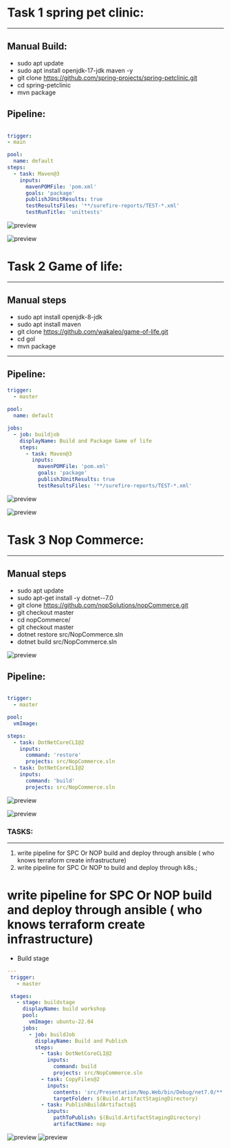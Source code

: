 # Task 1 spring pet clinic: 
---------------------------

Manual Build:
------------
*  sudo apt update
*  sudo apt install openjdk-17-jdk maven -y
*  git clone https://github.com/spring-projects/spring-petclinic.git
*  cd spring-petclinic
*  mvn package 

Pipeline:
---------
```yaml

trigger:
- main

pool:
  name: default
steps:
  - task: Maven@3
    inputs: 
      mavenPOMFile: 'pom.xml' 
      goals: 'package'
      publishJUnitResults: true 
      testResultsFiles: '**/surefire-reports/TEST-*.xml'
      testRunTitle: 'unittests'
```
![preview](./images/4.PNG)

![preview](./images/11.PNG)

# Task 2 Game of life:
---------------------------
      
Manual steps
------------
- sudo apt install openjdk-8-jdk
- sudo apt install maven 
- git clone https://github.com/wakaleo/game-of-life.git
- cd gol
- mvn package
---
Pipeline:
---------
```yaml
trigger:
  - master
  
pool:
  name: default

jobs:
  - job: buildjob
    displayName: Build and Package Game of life
    steps:
      - task: Maven@3
        inputs:
          mavenPOMFile: 'pom.xml'
          goals: 'package'
          publishJUnitResults: true
          testResultsFiles: '**/surefire-reports/TEST-*.xml'
```

![preview](./images/6.PNG)

![preview](./images/10.PNG)

# Task 3 Nop Commerce:
----------------------
      
Manual steps
------------
* sudo apt update
* sudo apt-get install -y dotnet--7.0
* git clone https://github.com/nopSolutions/nopCommerce.git
* git checkout master
* cd nopCommerce/
* git checkout master
* dotnet restore src/NopCommerce.sln
* dotnet build src/NopCommerce.sln

![preview](./images/7.PNG)

Pipeline:
---------
```yaml

trigger:
  - master

pool:
  vmImage: 

steps: 
  - task: DotNetCoreCLI@2 
    inputs: 
      command: 'restore'
      projects: src/NopCommerce.sln
  - task: DotNetCoreCLI@2 
    inputs: 
      command: 'build'
      projects: src/NopCommerce.sln

```
![preview](./images/9.PNG)

![preview](./images/8.PNG)
### TASKS:
---------- 
1. write pipeline for SPC Or NOP build and deploy through ansible ( who knows terraform create infrastructure)
2. write pipeline for SPC Or NOP to build and deploy through k8s.;

#  write pipeline for SPC Or NOP build and deploy through ansible ( who knows terraform create infrastructure)
- Build stage 
 ```yaml
 ---
  trigger:
    - master

  stages:
    - stage: buildstage
      displayName: build workshop
      pool:
        vmImage: ubuntu-22.04
      jobs:
        - job: buildJob
          displayName: Build and Publish
          steps:
            - task: DotNetCoreCLI@2
              inputs:
                command: build
                projects: src/NopCommerce.sln
            - task: CopyFiles@2
              inputs:
                contents: 'src/Presentation/Nop.Web/bin/Debug/net7.0/**'
                targetFolder: $(Build.ArtifactStagingDirectory)
            - task: PublishBuildArtifacts@1
              inputs:
                pathToPublish: $(Build.ArtifactStagingDirectory)
                artifactName: nop
```
![preview](./images/12.PNG)
![preview](./images/13.PNG)


